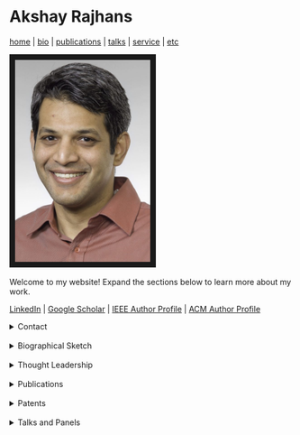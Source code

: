 # Akshay Rajhans
[home](index.html) \| [bio](bio.html) \| [publications](publications.html) \| [talks](talks.html) \| [service](service.html) \| [etc](etc.html)

<a><img src="files/pictures/AkshayPortrait.jpg" 
alt="Akshay Rajhans" width="240" border="10" /></a>

Welcome to my website! Expand the sections below to learn more about my work. 

[LinkedIn](https://www.linkedin.com/in/rajhans) \| [Google Scholar](https://scholar.google.com/citations?user=522zploAAAAJ&hl=en&oi=ao) \| [IEEE Author Profile](https://ieeexplore.ieee.org/author/38232718800) \| [ACM Author Profile](https://dl.acm.org/profile/81421602783)

<details> 
<summary> Contact </summary>
  <div style="padding:20px;">
  <h2>Contact</h2>
  Akshay Rajhans, Ph.D. <br>
  Lead Research Scientist and Head of the Advanced Research & Technology Office<br>
  MathWorks <br>
  arajhans (at) alumni (dot) cmu (dot) edu <br>
  <br><a href="#">top</a><br>
  </div>
</details>
<br>

<details>
  <summary>Biographical Sketch</summary>
  <div style="padding:20px;">
<h2>Biographical Sketch</h2>
  
Akshay Rajhans is the Lead Research Scientist at MathWorks where he heads the MathWorks Advanced Research & Technology Office. His team's responsibility includes research and technology innovation programs at MathWorks, including MathWorks Research Summits, MathWorks-funded research collaborations, MATLAB and Simuilink Challenge Projects program, patent program, and more. He and his team members represent MathWorks in the research community in various capacities.<br><br>

Dr. Rajhans has a Ph.D. in Electrical and Computer Engineering from Carnegie Mellon University and an M.S. in Electrical Engineering from the University of Pennsylvania. His background centers around Technical Computing and Model-Based Design, often in the application context of intelligent AI-enabled cyber-physical systems.<br><br>

Earlier in his career, Dr. Rajhans worked on development and application engineering of electronic control systems for diesel-engine applications at Cummins. As a research intern at Bosch, he co-invented a model-based approach to non-intrusive load monitoring.<br><br>

<a href="#">top</a>
<br>
</div>
</details>
<br>

<details>
  <summary>Thought Leadership</summary>
  <div style="padding:20px;">
    
    <h2>Thought Leadership</h2>
    <details>
      <summary>Invited Expert for Government Agencies</summary>
        <h3>Invited Expert for Government Agencies</h3>  
        <ul>
          <li></li>
        </ul>
    </details><br>

    <details>
      <summary>Industry Advisory Boards and Committees</summary>
        <h3>Industry Advisory Boards and Committees</h3>    
        <ul>
          <li></li>
        </ul>
    </details><br>

    <details>
      <summary>Conference Program Committee Leadership</summary>
        <h3>Conference Program Committee Leadership</h3>  
        <ul>
          <li></li>
        </ul>
    </details><br>

    <details>
      <summary>Editorial Work</summary>
        <h3>Editorial Work</h3>  
        <ul>
          <li></li>
        </ul>
    </details><br>

  </div>
</details>
<br>


<details>
  <summary>Publications</summary>
  <div style="padding:20px;">
  <h2>Publications</h2>
  <details>
    <summary>Visioning Work</summary>
    <h3>Visioning Work</h3>    
    <ul>
      <li>[V8] Pramod Khargonekar, Tariq Samad, Saurabh Amin, Aranya Chakrabortty, Fabrizio Dabbene, Amritam Das, Masayuki Fujita, Mario Garcia-Sanz, Dennice Gayme, Marija Ilic, Iven Mareels, Kevin L. Moore, Lucy Y. Pao, Akshay Rajhans, Jakob Stoustrup, Juanid Zafar, Margret Bauer, "<em>Climate Change Mitigation, Adaptation, and Resilience: Challenges and opportunities for the Control Systems Community</em>", IEEE Control Systems Magazine, Volume: 44, Issue: 3, Pages: 33–51, June 2024.</li>
      <li>[V7] Andrew Alleyne, et al., "<em>Control for Societal-scale Challenges: Road Map 2030</em>", A. M. Annaswamy, K. H. Johansson, and G. J. Pappas, eds, IEEE Control Systems Society Publication, 2023. https://ieeecss.org/control-societal-scale-challenges-roadmap-2030.</li>
      <li>[V6] H. Sarjoughian, E. Yellig, J. Nutaro, A. Rajhans, "<em>Challenges in Satisfying the Need and Promotion of Modeling & Simulation Workforce</em>", Winter Simulation Conference (WSC) 2021.</li> 
      <li>[V5] F. Allgöwer, J. Borges de Sousa, J. Kapinski, P. Mosterman, J. Oehlerking, P. Panciatici, M. Prandini, A. Rajhans, P. Tabuada, and P. Wenzelburger, "<em>Position paper on the challenges posed by modern applications to cyber-physical systems theory</em>", Nonlinear Analysis: Hybrid Systems, Volume 34, Pages 147-165, November 2019.</li> 
      <li>[V4] A. Donze and A. Rajhans, "<em>Tools Perspective</em>", J. V. Deshmukh, O. Maler, and D. Nickovic, eds., "<em>Specification Formalisms for Modern Cyber-Physical Systems (Dagstuhl Seminar 19071)</em>", Dagstuhl 2019.</li>
      <li>[V3] A. Rajhans and P. J. Mosterman, "<em>A Vision for Application-Focused International Collaboration Networks in CPS</em>", NSF Visioning Workshop for International Collaborations for Advancing CPS Research, Development, and Education Worldwide, part of CPS Week 2018.</li>
      <li>[V2] S. Anderson, B. Boots, A. Byravan, E. Drumwright, C. Duriez, D. Fox, G. Hager, J. Hodgins, A. Jain, A. Kapoor, D. Koditschek, N. Koenig, E. Lee, C. Li, K. Liu, F. Meier, D. Negrut, A. Rajhans, L. Righetti, A. Rodriguez, S. Schaal, J. Tan, Y. Tassa, E. Todorov, and J. Trinkle, "<em>On the Use of Modeling and Simulation in Robotics</em>", Workshop Report, NIST/NSF/DoD Workshop on Simulation and Machine Learning in Robotics, 2018.</li> 
      <li>[V1] A. Tolk, F. Barros, A. D’Ambrogio, A. Rajhans, P. J. Mosterman, S. S. Shetty, M. K. Traoré, H. Vangheluwe, and L. Yilmaz, "<em>Hybrid Simulation for Cyber Physical Systems – A Panel on Where are we Going Regarding Complexity, Intelligence, and Adaptability of CPS Using Simulation</em>", Spring Simulation Multi-Conference, 2018.</li>
    </ul>
  </details><br>

  <details>
    <summary>Technical Publications</summary>
    <h3>Technical Publications</h3>  
      <ul>
        <li>[P28] Claudio Menghi, Eugene Balai, Darren Valovcin, Christoph Sticksel, Akshay Rajhans, "<i>Completeness and Consistency of Tabular Requirements: an SMT-Based Verification Approach</i>", under review.</li>
        <li>[P27] Abenezer Taye, Roberto Valenti, Akshay Rajhans, Anastasia Mavrommati, Pieter Mosterman, and Peng Wei, "<i>Safe and Scalable Real-Time Trajectory Planning Framework for Urban Air Mobility</i>", AIAA Journal of Aerospace Information Systems, April 2024.</li>
        <li>[P26] Federico Formica, Tony Fan, Akshay Rajhans, Vera Pantelic, Mark Lawford, Claudio Menghi, "<i>Simulation-based Testing of Simulink Models with Test Sequence and Test Assessment Blocks</i>", IEEE Transactions on Software Engineering, Volume: 50, Issue: 2, February 2024.</li>
        <li>[P25] Mattia Di Florio, Vijay Iyer, Akshay Rajhans, Stefano Buccelli, and Michela Chiappalone, "<i>Model-based Online Implementation of Spike Detection Algorithms for Neuroengineering Applications</i>", 44th Annual International Conference of the IEEE Engineering in Medicine and Biology Society (EMBS'22).</li>
        <li>[P24] A. Rajhans, A. Mavrommati, P.J. Mosterman, and R.G. Valenti, "<i>Specification and Runtime Verification of Temporal Assessments in Simulink</i>", 21st International Conference on Runtime Verification (RV) 2021.</li> 
        <li>[P23] A. Mavrommati, C. Osario, R.G. Valenti, A. Rajhans, and P.J. Mosterman, "<i>An Application of Model Predictive Control to Reactive Motion Planning of Robot Manipulators</i>", 17th IEEE International Conference on Automation Science and Engineering (CASE) 2021.</li> 
        <li>[P22] M. A. Rodriguez, X. Zhao, H. Song, R. Valenti, A. Rajhans, P. Mosterman, Y. Diaz-Mercado, and H. K. Fathy, "<i>A Gradient-Based Approach for Coordinating Smart Vehicles and Traffic Lights at Intersections</i>", IEEE Control Systems Letters,  Volume: 5, Issue: 6, Dec. 2021.</li>
        <li>[P21] M. A. Rodriguez, X. Zhao, H. Song, R. Valenti, A. Rajhans, P. Mosterman, Y. Diaz-Mercado, and H. K. Fathy, "<i>A Gradient-Based Approach for Coordinating Smart Vehicles and Traffic Lights at Intersections</i>", American Control Conference (ACC) 2021.</li>
        <li>[P20] N. Visnevski, T. Hubscher-Younger, A. Rajhans, and B. Meng, "<i>Automatic Synthesis of Information Flow Driven Execution Managers for Embedded Software Applications</i>", AIAA/IEEE Digital Avionics Systems Conference (DASC) 2020. <em><b>Best in Session Award</b></em>.</li> 
        <li>[P19] P. J. Mosterman, A. Rajhans, A. Mavrommati, R. G. Valenti, "<i>Simulation of Hybrid Dynamic Systems</i>", John Baillieul, Tariq Samad, eds., Encyclopedia of Systems and Control, Springer, Living Edition. First online: August 2020.</li>
        <li>[P18] Z. Tu, A. Dimas, M. N. Kurt, A. Mavrommati, P. J. Mosterman, A. Rajhans, and R. G. Valenti, "<i>A Simulator for trading traffic privileges by selfish driving cars</i>", Spring Simulation Conference, 2020.</li>
        <li>[P17] S. Castro, P. J. Mosterman, A. H. Rajhans, and R. G. Valenti, "<i>Challenges in the Operation and Design of Intelligent Cyber-Physical Systems</i>", Book Chapter. *Complexity Challenges in Cyber Physical Systems: Using Modeling and Simulation (M&S) to Support Intelligence, Adaptation and Autonomy*, Saurabh Mittal and Andreas Tolk, Eds., Wiley, January 2020.</li>
        <li>[P16] J.-F. Kempf, Khoo Y. P., and A. Rajhans, "<i>Specification and Assessment of Temporal Requirements using Simulink Test</i>", Fourth International Workshop on Monitoring and Testing of Cyber-Physical Systems (MT-CPS 2019, part of CPS-IoT Week 2019.</li> 
        <li>[P15] A. Rajhans and D. Lluch, "<i>A Digital Twin Approach to Online Monitoring in Industrial Internet of Things Applications</i>", Fourth International Workshop on Monitoring and Testing of Cyber-Physical Systems (MT-CPS 2019), part of CPS-IoT Week 2019.</li> 
        <li>[P14] A. Rajhans, S. Avadhanula, A. Chutinan, P. J. Mosterman, and F. Zhang, "<i>Graphical Hybrid Automata with Simulink and Stateflow</i>", 21st International Conference on Hybrid Systems: Computation and Control, 2018.</li>
        <li>[P13] A. Rajhans, S. Avadhanula, A. Chutinan, P. J. Mosterman, and F. Zhang, "<i>Graphical Modeling of Hybrid Dynamics with Simulink and Stateflow</i>", 21st ACM International Conference on Hybrid Systems: Computation and Control, 2018. <em><b>Best Repeatability Evaluation Award Finalist</b></em>.</li> 
        <li>[P12] A. Rajhans, A. Bhave, I. Ruchkin, B. Krogh, D. Garlan, A. Platzer, and B. Schmerl, "<i>Supporting Heterogeneity in Cyber-Physical System Architectures</i>", IEEE Transactions on Automatic Control's Special Issue on Control of Cyber-Physical Systems, Vol. 59, Issue 12, pages 3178-3193.</li>
        <li>[P11] M. Althoff, A. Rajhans, B. Krogh, S. Yaldiz, X. Li, and L. Pileggi, "<i>Formal Verification of Phase-Locked Loops Using Reachability Analysis and Continuization</i>", Communications of the ACM, Vol. 56, Issue 10, pages: 97-104. <em><b>Research Highlight</b></em>. Accompanying Technical Perspective by Prof. Rajeev Alur: https://cacm.acm.org/magazines/2013/10/168175-technical-perspective-can-we-verify-cyber-physical-systems.</li>
        <li>[P10] Y. Deng, A. Rajhans, and A. A. Julius, "<i>STRONG: A Trajectory-Based Verification Toolbox for Hybrid Systems</i>", 10th International Conference on Quantitative Evaluation of SysTems (QEST), 2013.</li>
        <li>[P9] A. Rajhans and B. H. Krogh, "<i>Compositional Heterogeneous Abstraction</i>", 16th ACM International Conference on Hybrid Systems: Computation and Control, 2013.</li> 
        <li>[P8] A. Rajhans and B. H. Krogh, "<i>Heterogeneous Verification of Cyber-Physical Systems Using Behavior Relations</i>", 15th ACM International Conference on Hybrid Systems: Computation and Control, 2012.</li> 
        <li>[RP7] A. Rajhans, A. Bhave, S. Loos, B. H. Krogh, A. Platzer, and D. Garlan, "<i>Using Parameters in Architectural Views to Support Heterogeneous Design and Verification</i>", 50th IEEE Conference on Decision and Control, 2011.</li>
        <li>[P6] M. Althoff, A. Rajhans, B. H. Krogh, S. Yaldiz, X. Li, and L. Pileggi, "<i>Formal Verification of Phase-Locked Loops Using Reachability Analysis and Continuization</i>", IEEE/ACM International Conference on Computer-Aided Design (ICCAD), 2011. **_William J. McCalla Best Paper Award_**.</li> 
        <li>[P5] M. Althoff, A. Rajhans, B. H. Krogh, S. Yaldiz, X. Li, and L. Pileggi, "<i>Using Continuization in Rechability Analysis for the Verification of a Phase-Locked Loop</i>", Frontiers in Analog Circuit (FAC) Synthesis and Verification, co-located with Computer-Aided Verification (CAV) 2011.</li>
        <li>[P4] A. Bhave, D. Garlan, B. H. Krogh, S. Loos, A. Platzer, A. Rajhans, and B. Schmerl, "<i>Multi-View Consistency in Architectures for Cyber-Physical Systems</i>", Safe and Secure Systems & Software Symposium (S5) 2011.</li>
        <li>[P3] A. Bhave, D. Garlan, B. Krogh, A. Rajhans, and B. Schmerl, "<i>Augmenting Software Architectures with Physical Components</i>", Embedded Real Time Software and Systems (ERTS^2), 2010.</li>
        <li>[P2] A. Rajhans, S.-W. Cheng, B. Schmerl, D. Garlan, B. H. Krogh, C. Agbi, and A. Bhave, "<i>An Architectural Approach to the Design and Analysis of Cyber-Physical Systems</i>", Third International Workshop on Multi-Paradigm Modeling (MPM), 2009.</li>
        <li>[P1] A. Donzé, B. H. Krogh, and A. Rajhans, "<i>Parameter Synthesis for Hybrid Systems with an Application to Simulink Models</i>", 12th IEEE/ACM International Conference on Hybrid Systems: Computation and Control, 2009.</li>
      </ul>
  </details>><br>

  <details>
    <summary>Theses</summary>
    <h3>Theses</h3>    
      <ul>
        <li>[Th2] A. Rajhans, "<i>Multi-Model Heterogeneous Verification of Cyber-Physical Systems</i>", PhD Thesis, Carnegie Mellon University, 2013. Advisor: Bruce Krogh</li>
        <li>[Th1] A. Rajhans, "<i>Development of Robust Testing Toolbox for Hybrid Systems</i>", MSE Thesis, University of Pennsylvania, 2007. Advisor: Prof. George Pappas</li>
      </ul>
  </details>><br>
  </div>
</details>
<br>

<details>
    <summary>Patents</summary>
      <ul>
        <li>[PP1] Andrews, B., Benitez, D., Raghunathan, B., Rajhans, A., "<i>Method for Non-Intrusive Load Monitoring using a Hybrid System State Estimation Approach</i>".</li>
      </ul>
</details><br>

<details>
  <summary>Talks and Panels</summary>
  <div style="padding:20px;">
  <h2>Talks and Panels</h2>
    <details>
      <summary>Keynote Talks</summary>
      <h3>Keynote Talks</h3>  
        <ul>
          <li>[K3] "<i>A study of cyber-physical system design activity to consider opportunity for AI assistance</i>", 25th International Conference on Model Driven Engineering Languages and Systems (MODELS), Montreal, Canada, October 26, 2022.</li>
          <li>[K2] "<i>Challenges and opportunities in design and operation of intelligent cyber-physical systems</i>", 19th International Runtime Verification Conference, Part of 3rd World Congress on Formal Methods, Porto, Portugal, October 10, 2019.</li>
          <li>[K1] "<i>Multi-Paradigm Modeling for Design and Operation of Intelligent Cyber-Physical Systems</i>", International Workshop on Multi-Paradigm Modeling for Cyber-Physical Systems (MPM4CPS), co-located with the MODELS Conference, Munich, Germany, September 15, 2019.</li>
        </ul>
    </details><br>

    <details>
      <summary>Invited Talks</summary>
      <h3>Invited Talks</h3> 
        <ul>
          <li>[T19] "<i>Academic research to industry practice: success stories and open challenges in model-based approaches</i>",  MODELS Conference Industry Day, Montréal, Canada. October 2022</li>
          <li>[T18] "<i>Formal Methods for Real-World Cyber-Physical Systems: A Model-Based Design Perspective</i>", Invited Guest Lecture, Brown University, Providence, RI. May 2022.</li>
          <li>[T17] "<i>Engineering Learning-Enabled Cyber-Physical Systems: Challenges and Opportunities</i>", Workshop on Machine Learning in Control (LEAC), part of Cyber-Physical Systems and Internet of Things (CPS-IoT) Week, remotely in Nashville, TN. May 2021</li>
          <li>[T16] "<i>Formal Methods for Real-World Cyber-Physical Systems: A personal perspective</i>", Invited Guest Lecture, Brown University, remotely in Providence, RI. March 2021.</li>
          <li>[T15] "<i>“Cyber-Physical Systems</i>", Independent Activities Period (IAP), Massachusetts Institute of Technology, remotely in Cambridge, MA. January 2021.</li>
          <li>[T14] "<i>A Model-Based Design Perspective on Challenges and Opportunities in Automated Software Certification</i>", 20th Software Certification Consortium (SCC) Steering Committe Meeting, Annapolis, MD, USA. May 2019.</li>
          <li>[T13] "<i>Specification Formalisms for Cyber-Physical Systems: A Tools Perspective</i>", Dagstuhl Workshop on Specification Formalisms for Modern Cyber-Physical Systems (Seminar 19071), Dagstuhl, Germany. February 2019.</li>
          <li>[T12] "<i>Graphical Modeling of Hybrid Systems with Simulink and Stateflow</i>", Workshop honoring the retirement of Prof. Bruce Krogh, Carnegie Mellon University, Pittsburgh, PA, May 2018.</li>
          <li>[T11] "<i>A Vision for Application-Focused International Collaboration Networks in Cyber-Physical Systems</i>", an NSF Visioning Workshop on International Networks for Advancing CPS Research, Development, and Education Worldwide, part of CPS Week 2018, Porto, Portugal, April 2018.</li>
          <li>[T10] "<i>Heterogeneous Model-Based Design of Tomorrow's Cyber-Physical Systems</i>", ECE Department Colloquia Series, Tufts University, Medford, MA, November 2017.</li>
          <li>[T9] "<i>Model-Based Design of Next Generation Cyber-Physical Systems</i>", LIDS, IDSS, MITei, Lincoln Labs, NSF and IWR Workshop on Rethinking Modeling, Simulations and Control for the Changing Electric Energy Industry, Massachusetts Institute of Technology, Camridge, MA, September 2017.</li> 
          <li>[T8] "<i>Why do we need holistic concern-driven engineering?</i>", NIST CPS Framework Open Source Workshop, National
          Institute of Standards and Technology (NIST), Gaithersburg, MD, September 2017.</li>
          <li>[T7] "<i>Challenges and Opportunities for Intelligent Transportation Systems</i>", Robotica 2017, Newton, MA, June 2017.</li>
          <li>[T6] "<i>Model-Based Design of Connected Autonomous Vehicles</i>", 2nd IEEE Summer School on Connected and Autonomous Vehicles, Worcester Polytechnic Institute, Worcester, MA, USA. May 2017.</li>
          <li>[T5] "<i>Model-Based Design Challenges for Cyber-Physical Systems</i>", Expeditions in Computer Augmented Program Engineering (ExCAPE) Principal Investigators' (PI) Meeting, University of Pennsylvania, Philadelphia, PA, USA. May 2017.</li>
          <li>[T4] "<i>Safety in Freely-Composed Cyber-Physical Systems—Challenges and Opportunities</i>", with Pieter Mosterman, Exploring the Dimensions of Trustworthiness: Challenges and Opportunities Workshop, National Institute of Standards and Technology (NIST), Gaithersburg, MD, USA. August, 2016.</li>
          <li>[T3] "<i>Recent Advancements in MathWorks Verification and Validation Tools and Techniques</i>", CPS V&V I&F Workshop, Carnegie Mellon University, Pittsburgh, PA, USA. May 2016.</li>
          <li>[T2] "<i>Verification of Systems Using Robust Temporal Logic Testing</i>", Specification and Verification Center Seminar, Carnegie Mellon University, Pittsburgh, PA, USA. August 2008.</li>
          <li>[T1] "<i>Robustness of Temporal Logic Specifications for Testing of Signals</i>", Specification and Verification Center Seminar, Carnegie Mellon University, Pittsburgh, PA, USA. August 2008.</li>
        </ul>
    </details><br>

    <details>
      <summary>Panels</summary>
        <h3>Panels</h3>  
        <ul>
          <li>[PNL9] "<i>Formal Methods in the Field"</i>", National Science Foundation (NSF) Panel part of the Formal Methods in the Field (FMitF) PI Meeting Days, November 2022.</li>
          <li>[PNL8] "<i>What disruptive technologies are expected to be most influential for the future industrial practice of model-based systems engineering?"</i>", MODELS Conference Industry Day, October 2022.</li>
          <li>[PNL7] "<i>Challenges in Satisfying the Need and Promotion of Modeling & Simulation Workforce"</i>", Winter Simulation Conference, December 2021.</li>
          <li>[PNL6] "<i>Control for Climate Change Mitigation and Adaptation,""<i> IEEE CSS Workshop on Control for Societal Challenges, June 2021.</li>
          <li>[PNL5] "<i>Future Challenges for Autonomous & Intelligent Transportation"</i>", IEEE Situational Awareness For Emerging Network Enabled Transportation Systems (SAFENETS) Workshop, October 2019.</li>
          <li>[PNL4] "<i>Hybrid Simulation for Cyber Physical Systems – Where are we Going Regarding Complexity, Intelligence, and Adaptability of CPS Using Simulation</i>", Symposium on M&S of Complex, Intelligent, Adaptive and Autonomous Systems (MSCIAAS) panel at Spring Simulation Multi-Conference (SpringSim), May 2018.</li>
          <li>[PNL3] "<i>What are the challenges posed to CPS theory by modern applications?"</i>", Joint HSCC-ICCPS Panel, part of CPS Week 2018.</li>
          <li>[PNL2] "<i>Why do we need holistic concern-driven engineering?"<i> at the NIST CPS Framework Open Source Workshop, September 2017.</li> 
          <li>[PNL1] "<i>Safe Control of Connected and Autonomous Vehicles</i>", First Workshop on Safe Control of Connected and Autonomous Vehicles (SCAV), affiliated with Cyber-Physical Systems Week (CPS Week) 2017, April 2017.</li>
        </ul>
    </details><br>

  </div>
</details>
<br>

